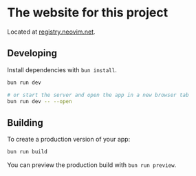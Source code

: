 # The website for this project

Located at [registry.neovim.net](https://registry.neovim.net).

## Developing

Install dependencies with `bun install`.

```bash
bun run dev

# or start the server and open the app in a new browser tab
bun run dev -- --open
```

## Building

To create a production version of your app:

```bash
bun run build
```

You can preview the production build with `bun run preview`.
